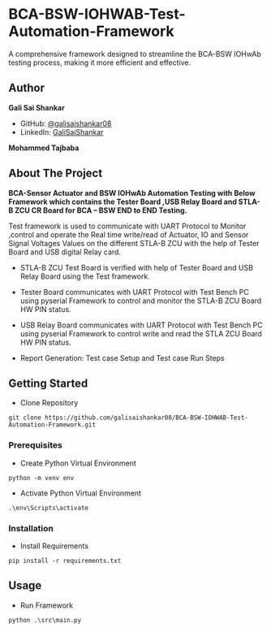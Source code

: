 # BCA-BSW-IOHWAB-Test-Automation-Framework

A comprehensive framework designed to streamline the BCA-BSW IOHwAb testing process, making it more efficient and effective.
 
## Author
 
**Gali Sai Shankar**
 
- GitHub: [@galisaishankar08](https://github.psa-cloud.com/galisaishankar08)
- LinkedIn: [GaliSaiShankar](https://www.linkedin.com/in/galisaishankar/)

**Mohammed Tajbaba**
 
## About The Project
**BCA-Sensor Actuator and BSW IOHwAb Automation Testing with Below Framework which contains the Tester Board ,USB Relay Board and STLA-B ZCU CR Board for BCA – BSW END to END Testing.**

Test framework is  used to communicate with UART Protocol to Monitor ,control and operate the Real time write/read of Actuator, IO and Sensor Signal Voltages Values on the different STLA-B ZCU  with the help of Tester Board and USB digital Relay card.​

* STLA-B ZCU Test Board is verified with help of Tester Board and USB Relay Board using the Test framework.​

* Tester Board communicates with UART Protocol with Test Bench PC using pyserial Framework to control  and monitor the STLA-B ZCU Board HW PIN status.​

* USB Relay Board communicates with UART Protocol with Test Bench PC using pyserial Framework to control write and read the STLA ZCU Board HW PIN status.​

* Report Generation: Test case Setup and Test case Run Steps
 
## Getting Started
 
* Clone Repository
```
git clone https://github.com/galisaishankar08/BCA-BSW-IOHWAB-Test-Automation-Framework.git
```
 
### Prerequisites
 
* Create Python Virtual Environment
```
python -m venv env 
```

* Activate Python Virtual Environment
```
.\env\Scripts\activate
```
 
### Installation
 
* Install Requirements
```
pip install -r requirements.txt
```

 
## Usage

* Run Framework
```
python .\src\main.py
```
